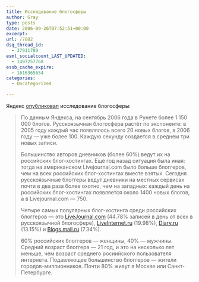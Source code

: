 ```yaml
---
title: Исследование блогосферы
author: Gray
type: posts
date: 2006-09-26T07:52:51+00:00
excerpt:
url: /7882
dsq_thread_id:
  - 37911789
esml_socialcount_LAST_UPDATED:
  - 1497257768
essb_cache_expire:
  - 1616365654
categories:
  - Uncategorized

---
```








Яндекс [опубликовал][1] исследование блогосферы:

> По данным Яндекса, на сентябрь 2006 года в Рунете более 1 150 000 блогов. Русскоязычная блогосфера растёт по экспоненте: в 2005 году каждый час появлялось всего 20 новых блогов, в 2006 году — уже более 100. Каждую секунду создается в среднем три новых записи. 
> 
> Большинство авторов дневников (более 60%) ведут их на российских блог-хостингах. Ещё год назад ситуация была иная: тогда на американском Livejournal.com было больше блоггеров, чем на всех российских блог-хостингах вместе взятых. Сегодня русскоязычные блоггеры ведут дневники на местных сервисах почти в два раза более охотно, чем на западных: каждый день на российских блог-хостингах появляется около 1400 новых блогов, а в Livejournal.com — 750. 
> 
> Четыре самых популярных блог-хостинга среди российских блоггеров — это [LiveJournal.com][2] (44.78% записей в день от всех в русскоязычной блогосфере), [LiveInternet.ru][3] (19.98%), [Diary.ru][4] (13.15%) и [Blogs.mail.ru][5] (7.34%). 
> 
> 60% российских блоггеров — женщины, 40% — мужчины. Средний возраст блоггера — 21 год, и это на несколько лет меньше, чем возраст среднего росиийского пользователя интернета. Подавляющее большинство блоггеров — жители городов-миллионников. Почти 80% живут в Москве или Санкт-Петербурге.

 [1]: http://company.yandex.ru/news/2006/0926/index.xml
 [2]: http://www.livejournal.com/
 [3]: http://www.liveinternet.ru/
 [4]: http://www.diary.ru/
 [5]: http://blogs.mail.ru/